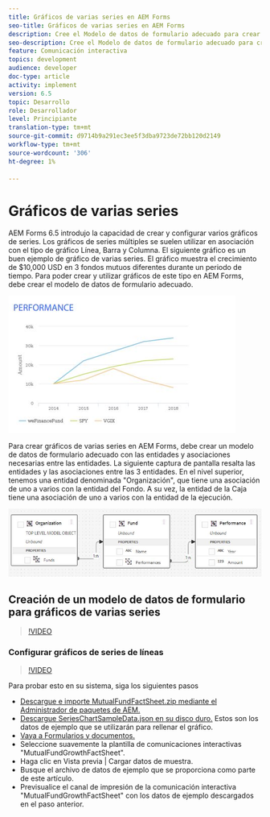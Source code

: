 ```yaml
---
title: Gráficos de varias series en AEM Forms
seo-title: Gráficos de varias series en AEM Forms
description: Cree el Modelo de datos de formulario adecuado para crear gráficos de varias series en documentos impresos y de canales web.
seo-description: Cree el Modelo de datos de formulario adecuado para crear gráficos de varias series en documentos impresos y de canales web.
feature: Comunicación interactiva
topics: development
audience: developer
doc-type: article
activity: implement
version: 6.5
topic: Desarrollo
role: Desarrollador
level: Principiante
translation-type: tm+mt
source-git-commit: d9714b9a291ec3ee5f3dba9723de72bb120d2149
workflow-type: tm+mt
source-wordcount: '306'
ht-degree: 1%

---
```



# Gráficos de varias series

AEM Forms 6.5 introdujo la capacidad de crear y configurar varios gráficos de series. Los gráficos de series múltiples se suelen utilizar en asociación con el tipo de gráfico Línea, Barra y Columna. El siguiente gráfico es un buen ejemplo de gráfico de varias series. El gráfico muestra el crecimiento de $10,000 USD en 3 fondos mutuos diferentes durante un periodo de tiempo. Para poder crear y utilizar gráficos de este tipo en AEM Forms, debe crear el modelo de datos de formulario adecuado.

![multiserie](assets/seriescharts.jfif)

Para crear gráficos de varias series en AEM Forms, debe crear un modelo de datos de formulario adecuado con las entidades y asociaciones necesarias entre las entidades. La siguiente captura de pantalla resalta las entidades y las asociaciones entre las 3 entidades. En el nivel superior, tenemos una entidad denominada &quot;Organización&quot;, que tiene una asociación de uno a varios con la entidad del Fondo. A su vez, la entidad de la Caja tiene una asociación de uno a varios con la entidad de la ejecución.

![formdatamodel](assets/formdatamodel.jfif)


## Creación de un modelo de datos de formulario para gráficos de varias series

>[!VIDEO](https://video.tv.adobe.com/v/26352/quality=9)


### Configurar gráficos de series de líneas

>[!VIDEO](https://video.tv.adobe.com/v/26353?quality=9&learn=on)


Para probar esto en su sistema, siga los siguientes pasos

* [Descargue e importe MutualFundFactSheet.zip mediante el Administrador de paquetes de AEM.](assets/mutualfundfactsheet.zip)
* [Descargue SeriesChartSampleData.json en su disco duro.](assets/serieschartsampledata.json) Estos son los datos de ejemplo que se utilizarán para rellenar el gráfico.
* [Vaya a Formularios y documentos.](https://helpx.adobe.com/aem/forms.html/content/dam/formsanddocuments.html)
* Seleccione suavemente la plantilla de comunicaciones interactivas &quot;MutualFundGrowthFactSheet&quot;.
* Haga clic en Vista previa | Cargar datos de muestra.
* Busque el archivo de datos de ejemplo que se proporciona como parte de este artículo.
* Previsualice el canal de impresión de la comunicación interactiva &quot;MutualFundGrowthFactSheet&quot; con los datos de ejemplo descargados en el paso anterior.
